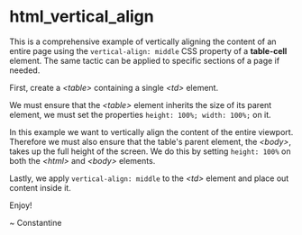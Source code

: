 # html_vertical_align

This is a comprehensive example of vertically aligning the content of an entire page using the `vertical-align: middle` CSS property of a **table-cell** element. The same tactic can be applied to specific sections of a page if needed.

First, create a *\<table\>* containing a single *\<td\>* element. 

We must ensure that the *\<table\>* element inherits the size of its parent element, we must set the properties `height: 100%; width: 100%;` on it.

In this example we want to vertically align the content of the entire viewport. Therefore we must also ensure that the table's parent element, the *\<body\>*, takes up the full height of the screen. We do this by setting `height: 100%` on both the *\<html\>* and *\<body\>* elements.

Lastly, we apply `vertical-align: middle` to the *\<td\>* element and place out content inside it.

Enjoy!

~ Constantine
